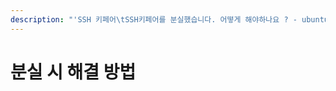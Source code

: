```yaml
---
description: "'SSH 키페어\tSSH키페어를 분실했습니다. 어떻게 해야하나요 ? - ubuntu', 'SSH키페어를 분실했습니다. 어떻게 해야하나요 ? - Centos' 매뉴얼"
---
```


# 분실 시 해결 방법

